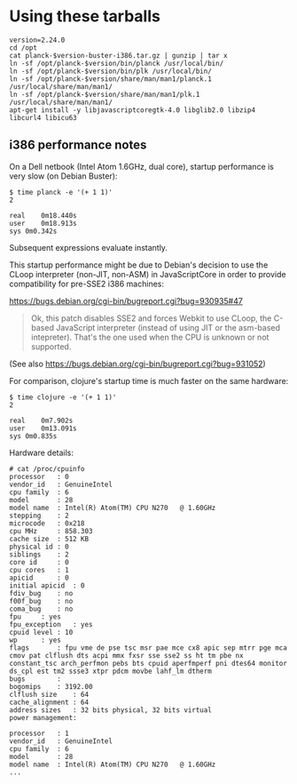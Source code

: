 # Using these tarballs

```
version=2.24.0
cd /opt
cat planck-$version-buster-i386.tar.gz | gunzip | tar x
ln -sf /opt/planck-$version/bin/planck /usr/local/bin/
ln -sf /opt/planck-$version/bin/plk /usr/local/bin/
ln -sf /opt/planck-$version/share/man/man1/planck.1 /usr/local/share/man/man1/
ln -sf /opt/planck-$version/share/man/man1/plk.1 /usr/local/share/man/man1/
apt-get install -y libjavascriptcoregtk-4.0 libglib2.0 libzip4 libcurl4 libicu63
```

## i386 performance notes

On a Dell netbook (Intel Atom 1.6GHz, dual core), startup performance is very slow (on Debian Buster):

```
$ time planck -e '(+ 1 1)'
2

real	0m18.440s
user	0m18.913s
sys	0m0.342s
```

Subsequent expressions evaluate instantly.

This startup performance might be due to Debian's decision to use the CLoop interpreter (non-JIT, non-ASM)
in JavaScriptCore in order to provide compatibility for pre-SSE2 i386 machines:

https://bugs.debian.org/cgi-bin/bugreport.cgi?bug=930935#47

> Ok, this patch disables SSE2 and forces Webkit to use CLoop, the C-based JavaScript interpreter (instead of using JIT or the asm-based intepreter). That's the one used when the CPU is unknown or not supported.

(See also https://bugs.debian.org/cgi-bin/bugreport.cgi?bug=931052)

For comparison, clojure's startup time is much faster on the same hardware:

```
$ time clojure -e '(+ 1 1)'
2

real	0m7.902s
user	0m13.091s
sys	0m0.835s
```

Hardware details:

```
# cat /proc/cpuinfo 
processor	: 0
vendor_id	: GenuineIntel
cpu family	: 6
model		: 28
model name	: Intel(R) Atom(TM) CPU N270   @ 1.60GHz
stepping	: 2
microcode	: 0x218
cpu MHz		: 858.303
cache size	: 512 KB
physical id	: 0
siblings	: 2
core id		: 0
cpu cores	: 1
apicid		: 0
initial apicid	: 0
fdiv_bug	: no
f00f_bug	: no
coma_bug	: no
fpu		: yes
fpu_exception	: yes
cpuid level	: 10
wp		: yes
flags		: fpu vme de pse tsc msr pae mce cx8 apic sep mtrr pge mca cmov pat clflush dts acpi mmx fxsr sse sse2 ss ht tm pbe nx constant_tsc arch_perfmon pebs bts cpuid aperfmperf pni dtes64 monitor ds_cpl est tm2 ssse3 xtpr pdcm movbe lahf_lm dtherm
bugs		:
bogomips	: 3192.00
clflush size	: 64
cache_alignment	: 64
address sizes	: 32 bits physical, 32 bits virtual
power management:

processor	: 1
vendor_id	: GenuineIntel
cpu family	: 6
model		: 28
model name	: Intel(R) Atom(TM) CPU N270   @ 1.60GHz
...
```
